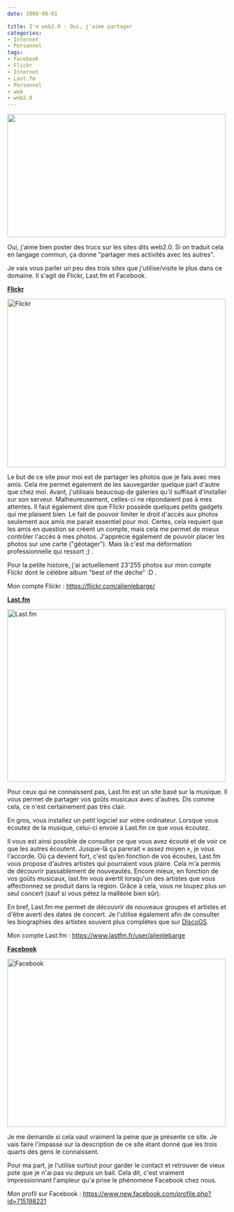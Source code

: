 ```yaml
---
date: 2008-08-01

title: I'm web2.0 - Oui, j'aime partager
categories:
- Internet
- Personnel
tags:
- Facebook
- Flickr
- Internet
- Last.fm
- Personnel
- web
- web2.0
---
```

<img class="alignnone size-medium wp-image-577" title="Web2.0 by Eboy" src="https://dlgjp9x71cipk.cloudfront.net/2008/08/eboyweb2.png" alt="" width="500" height="281" />


Oui, j'aime bien poster des trucs sur les sites dits web2.0. Si on traduit cela en langage commun, ça donne "partager mes activités avec les autres".

Je vais vous parler un peu des trois sites que j'utilise/visite le plus dans ce domaine. Il s'agit de Flickr, Last.fm et Facebook.

<!--more-->

<strong><a href="https://www.flickr.com">Flickr</a></strong>

<a title="Flickr de alienlebarge, sur Flickr" href="https://www.flickr.com/photos/alienlebarge/2721664187/"><img src="https://farm4.static.flickr.com/3259/2721664187_d14b519ed2.jpg" alt="Flickr" width="500" height="384" /></a>

Le but de ce site pour moi est de partager les photos que je fais avec mes amis. Cela me permet également de les sauvegarder quelque part d'autre que chez moi.
Avant, j'utilisais beaucoup de galeries qu'il suffisait d'installer sur son serveur. Malheureusement, celles-ci ne répondaient pas à mes attentes. Il faut également dire que Flickr possède quelques petits gadgets qui me plaisent bien.
Le fait de pouvoir limiter le droit d'accès aux photos seulement aux amis me parait essentiel pour moi. Certes, cela requiert que les amis en question se créent un compte, mais cela me permet de mieux contrôler l'accès à mes photos.
J'apprécie également de pouvoir placer les photos sur une carte ("géotager"). Mais là c'est ma déformation professionnelle qui ressort ;) .

Pour la petite histoire, j'ai actuellement 23'255 photos sur mon compte Flickr dont le célèbre album "best of the dèche" :D .

Mon compte Flickr : <a href="https://flickr.com/alienlebarge/">https://flickr.com/alienlebarge/</a>

<strong><a href="https://www.last.fm">Last.fm</a></strong>

<a title="Last.fm de alienlebarge, sur Flickr" href="https://www.flickr.com/photos/alienlebarge/2722487554/"><img src="https://farm4.static.flickr.com/3177/2722487554_3032f70f2a.jpg" alt="Last.fm" width="500" height="394" /></a>

Pour ceux qui ne connaissent pas, Last.fm est un site basé sur la musique. Il vous permet de partager vos goûts musicaux avec d'autres. Dis comme cela, ce n'est certainement pas très clair.

En gros, vous installez un petit logiciel sur votre ordinateur. Lorsque vous écoutez de la musique, celui-ci envoie à Last.fm ce que vous écoutez.

Il vous est ainsi possible de consulter ce que vous avez écouté et de voir ce que les autres écoutent. Jusque-là ça parerait « assez moyen », je vous l'accorde. Où ça devient fort, c'est qu’en fonction de vos écoutes, Last.fm vous propose d'autres artistes qui pourraient vous plaire. Cela m'a permis de découvrir passablement de nouveautés. Encore mieux, en fonction de vos goûts musicaux, last.fm vous avertit lorsqu'un des artistes que vous affectionnez se produit dans la région. Grâce à cela, vous ne loupez plus un seul concert (sauf si vous pétez la malléole bien sûr).

En bref, Last.fm me permet de découvrir de nouveaux groupes et artistes et d'être averti des dates de concert. Je l'utilise également afin de consulter les biographies des artistes souvent plus complètes que sur <a href="https://www.discogs.com">DiscoGS</a>.

Mon compte Last.fm : <a href="https://www.lastfm.fr/user/alienlebarge">https://www.lastfm.fr/user/alienlebarge</a>

<strong><a href="https://www.facebook.com">Facebook</a></strong>

<a title="Facebook de alienlebarge, sur Flickr" href="https://www.flickr.com/photos/alienlebarge/2721667515/"><img src="https://farm4.static.flickr.com/3249/2721667515_f9c8416e51.jpg" alt="Facebook" width="500" height="384" /></a>

Je me demande si cela vaut vraiment la peine que je présente ce site. Je vais faire l'impasse sur la description de ce site étant donné que les trois quarts des gens le connaissent.

Pour ma part, je l'utilise surtout pour garder le contact et retrouver de vieux pote que je n'ai pas vu depuis un bail. Cela dit, c'est vraiment impressionnant l'ampleur qu'a prise le phénomène Facebook chez nous.

Mon profil sur Facebook : <a href="https://www.new.facebook.com/profile.php?id=715198221">https://www.new.facebook.com/profile.php?id=715198221</a>
